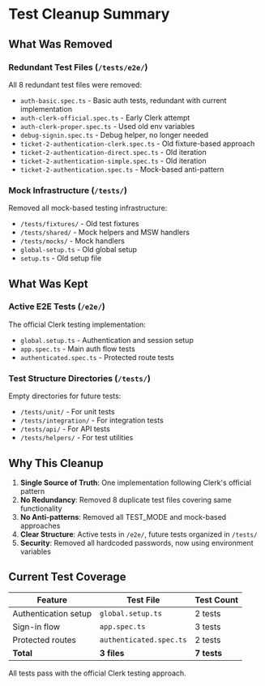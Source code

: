 # Test Cleanup Summary

## What Was Removed

### Redundant Test Files (`/tests/e2e/`)
All 8 redundant test files were removed:
- `auth-basic.spec.ts` - Basic auth tests, redundant with current implementation
- `auth-clerk-official.spec.ts` - Early Clerk attempt
- `auth-clerk-proper.spec.ts` - Used old env variables
- `debug-signin.spec.ts` - Debug helper, no longer needed
- `ticket-2-authentication-clerk.spec.ts` - Old fixture-based approach
- `ticket-2-authentication-direct.spec.ts` - Old iteration
- `ticket-2-authentication-simple.spec.ts` - Old iteration  
- `ticket-2-authentication.spec.ts` - Mock-based anti-pattern

### Mock Infrastructure (`/tests/`)
Removed all mock-based testing infrastructure:
- `/tests/fixtures/` - Old test fixtures
- `/tests/shared/` - Mock helpers and MSW handlers
- `/tests/mocks/` - Mock handlers
- `global-setup.ts` - Old global setup
- `setup.ts` - Old setup file

## What Was Kept

### Active E2E Tests (`/e2e/`)
The official Clerk testing implementation:
- `global.setup.ts` - Authentication and session setup
- `app.spec.ts` - Main auth flow tests
- `authenticated.spec.ts` - Protected route tests

### Test Structure Directories (`/tests/`)
Empty directories for future tests:
- `/tests/unit/` - For unit tests
- `/tests/integration/` - For integration tests
- `/tests/api/` - For API tests
- `/tests/helpers/` - For test utilities

## Why This Cleanup

1. **Single Source of Truth**: One implementation following Clerk's official pattern
2. **No Redundancy**: Removed 8 duplicate test files covering same functionality
3. **No Anti-patterns**: Removed all TEST_MODE and mock-based approaches
4. **Clear Structure**: Active tests in `/e2e/`, future tests organized in `/tests/`
5. **Security**: Removed all hardcoded passwords, now using environment variables

## Current Test Coverage

| Feature | Test File | Test Count |
|---------|-----------|------------|
| Authentication setup | `global.setup.ts` | 2 tests |
| Sign-in flow | `app.spec.ts` | 3 tests |
| Protected routes | `authenticated.spec.ts` | 2 tests |
| **Total** | **3 files** | **7 tests** |

All tests pass with the official Clerk testing approach.